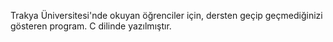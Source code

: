 Trakya Üniversitesi'nde okuyan öğrenciler için, dersten geçip geçmediğinizi gösteren program. C dilinde yazılmıştır.
